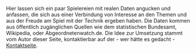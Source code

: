 Hier lassen sich ein paar Spielereien mit realen Daten angucken und anfassen, die sich aus einer Verbindung von Interesse an den Themen und aus der Freude am Spiel mit der Technik ergeben haben.
Die Daten kommen aus öffentlich zugänglichen Quellen wie dem statistischen Bundesamt, Wikipedia, oder Abgeordnetenwatch.de.
Die Idee zur Umsetzung stammt vom Autor dieser Seite, kontaktierbar auf der - wer hätte es gedacht - [Kontaktseite](/contact_de).

